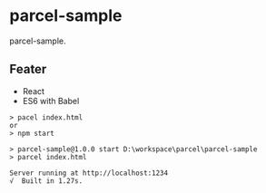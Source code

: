 # parcel-sample

parcel-sample.

## Feater

- React
- ES6 with Babel

```console
> pacel index.html
or
> npm start
```

```console
> parcel-sample@1.0.0 start D:\workspace\parcel\parcel-sample
> parcel index.html

Server running at http://localhost:1234
√  Built in 1.27s.
```
